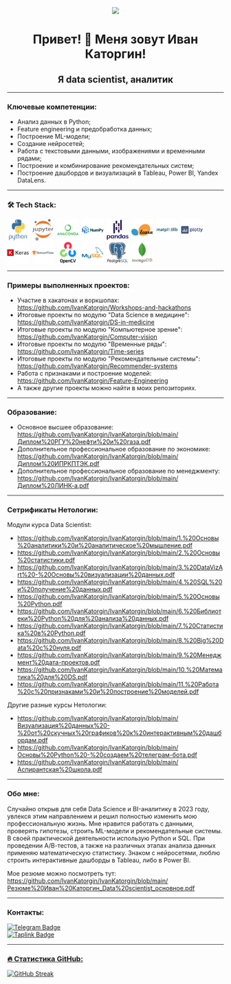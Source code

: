 <div id="header" align="center">
  <img src="https://media4.giphy.com/media/v1.Y2lkPTc5MGI3NjExd3FzdjltZ2V4ZjVmZTEycmpzcThicmQ1bGN5ZDl6N3Z1YnBodTU5dyZlcD12MV9pbnRlcm5hbF9naWZfYnlfaWQmY3Q9cw/S8TzUKzRPjepzJx37U/giphy.gif" width="200"/>

  # Привет! 👋 Меня зовут Иван Каторгин!
  ## Я data scientist, аналитик
</div>

---
### Ключевые компетенции:
- Анализ данных в Python;
- Feature engineering и предобработка данных;
-	Построение ML-модели;	
-	Создание нейросетей;
-	Работа с текстовыми данными, изображениями и временными рядами;
-	Построение и комбинирование рекомендательных систем;
-	Построение дашбордов и визуализаций в Tableau, Power BI, Yandex DataLens.

---
### :hammer_and_wrench: Tech Stack:
<div>
  <img src="https://github.com/devicons/devicon/blob/master/icons/python/python-original-wordmark.svg" title="Python" alt="Python" width="50" height="50"/>&nbsp;
  <img src="https://github.com/devicons/devicon/blob/master/icons/jupyter/jupyter-original-wordmark.svg" title="Jupyter" alt="Jupyter" width="50" height="50"/>&nbsp;
  <img src="https://github.com/devicons/devicon/blob/master/icons/anaconda/anaconda-original-wordmark.svg" title="Anaconda" alt="Anaconda" width="50" height="50"/>&nbsp;
  <img src="https://github.com/devicons/devicon/blob/master/icons/numpy/numpy-original-wordmark.svg" title="Numpy" alt="Numpy" width="50" height="50"/>&nbsp;
  <img src="https://github.com/devicons/devicon/blob/master/icons/pandas/pandas-original-wordmark.svg" title="Pandas" alt="Pandas" width="50" height="50"/>&nbsp;
  <img src="https://github.com/devicons/devicon/blob/master/icons/scikitlearn/scikitlearn-original.svg" title="Scikitlearn" alt="Scikitlearn" width="50" height="50"/>&nbsp;
  <img src="https://github.com/devicons/devicon/blob/master/icons/matplotlib/matplotlib-original-wordmark.svg" title="Matplotlib" alt="Matplotlib" width="50" height="50"/>&nbsp;
  <img src="https://github.com/devicons/devicon/blob/master/icons/plotly/plotly-original-wordmark.svg" title="Plotly" alt="Plotly" width="50" height="50"/>&nbsp;
  <img src="https://github.com/devicons/devicon/blob/master/icons/keras/keras-original-wordmark.svg" title="Keras" alt="Keras" width="50" height="50"/>&nbsp;
  <img src="https://github.com/devicons/devicon/blob/master/icons/tensorflow/tensorflow-original-wordmark.svg" title="Tensorflow" alt="Tensorflow" width="50" height="50"/>&nbsp;
  <img src="https://github.com/devicons/devicon/blob/master/icons/opencv/opencv-original-wordmark.svg"  title="OpenCV" alt="OpenCV" width="50" height="50"/>&nbsp;
  <img src="https://github.com/devicons/devicon/blob/master/icons/mysql/mysql-original-wordmark.svg" title="MySQL"  alt="MySQL" width="50" height="50"/>&nbsp;
  <img src="https://github.com/devicons/devicon/blob/master/icons/postgresql/postgresql-original-wordmark.svg" title="PostgreSQL" alt="PostgreSQL" width="50" height="50"/>&nbsp;
  <img src="https://github.com/devicons/devicon/blob/master/icons/mongodb/mongodb-original-wordmark.svg" title="Mongodb" alt="Mongodb" width="50" height="50"/>&nbsp;
</div>

---
### Примеры выполненных проектов:
- Участие в хакатонах и воркшопах: https://github.com/IvanKatorgin/Workshops-and-hackathons
- Итоговые проекты по модулю "Data Science в медицине": https://github.com/IvanKatorgin/DS-in-medicine
- Итоговые проекты по модулю "Компьютерное зрение": https://github.com/IvanKatorgin/Computer-vision
- Итоговые проекты по модулю "Временные ряды": https://github.com/IvanKatorgin/Time-series
- Итоговые проекты по модулю "Рекомендательные системы": https://github.com/IvanKatorgin/Recommender-systems
- Работа с признаками и построение моделей: https://github.com/IvanKatorgin/Feature-Engineering
- А также другие проекты можно найти в моих репозиториях.

---
### Образование:
- Основное высшее образование: https://github.com/IvanKatorgin/IvanKatorgin/blob/main/Диплом%20РГУ%20нефти%20и%20газа.pdf
- Дополнительное профессиональное образование по экономике: https://github.com/IvanKatorgin/IvanKatorgin/blob/main/Диплом%20ИПРКПТЭК.pdf
- Дополнительное профессиональное образование по менеджменту: https://github.com/IvanKatorgin/IvanKatorgin/blob/main/Диплом%20ЛИНК-а.pdf

---
### Сетрификаты Нетологии:

Модули курса Data Scientist:
- https://github.com/IvanKatorgin/IvanKatorgin/blob/main/1.%20Основы%20аналитики%20и%20аналитическое%20мышление.pdf
- https://github.com/IvanKatorgin/IvanKatorgin/blob/main/2.%20Основы%20статистики.pdf
- https://github.com/IvanKatorgin/IvanKatorgin/blob/main/3.%20DataVizArt%20-%20Основы%20визуализации%20данных.pdf
- https://github.com/IvanKatorgin/IvanKatorgin/blob/main/4.%20SQL%20и%20получение%20данных.pdf
- https://github.com/IvanKatorgin/IvanKatorgin/blob/main/5.%20Основы%20Python.pdf
- https://github.com/IvanKatorgin/IvanKatorgin/blob/main/6.%20Библиотеки%20Python%20для%20анализа%20данных.pdf
- https://github.com/IvanKatorgin/IvanKatorgin/blob/main/7.%20Статистика%20в%20Python.pdf
- https://github.com/IvanKatorgin/IvanKatorgin/blob/main/8.%20Big%20Data%20с%20нуля.pdf
- https://github.com/IvanKatorgin/IvanKatorgin/blob/main/9.%20Менеджмент%20дата-проектов.pdf
- https://github.com/IvanKatorgin/IvanKatorgin/blob/main/10.%20Математика%20для%20DS.pdf
- https://github.com/IvanKatorgin/IvanKatorgin/blob/main/11.%20Работа%20с%20признаками%20и%20построение%20моделей.pdf

Другие разные курсы Нетологии:
- https://github.com/IvanKatorgin/IvanKatorgin/blob/main/Визуализация%20данных%20-%20от%20скучных%20графиков%20к%20интерактивным%20дашбордам.pdf
- https://github.com/IvanKatorgin/IvanKatorgin/blob/main/Основы%20Python%20-%20создаем%20телеграм-бота.pdf
- https://github.com/IvanKatorgin/IvanKatorgin/blob/main/Аспирантская%20школа.pdf

---
### Обо мне:
Случайно открыв для себя Data Science и BI-аналитику в 2023 году, увлекся этим направлением и решил полностью изменить мою профессиональную жизнь.
Мне нравится работать с данными, проверять гипотезы, строить ML-модели и рекомендательные системы. В своей практической деятельности использую Python и SQL. При проведении А/В-тестов, а также на различных этапах анализа данных применяю математическую статистику. Знаком с нейросетями, люблю строить интерактивные дашборды в Tableau, либо в Power BI.

Мое резюме можно посмотреть тут: https://github.com/IvanKatorgin/IvanKatorgin/blob/main/Резюме%20Иван%20Каторгин_Data%20scientist_основное.pdf

---
### Контакты:
<div>
  <div>
    <a href="https://t.me/IvanKatorgin">
      <img src="https://img.shields.io/badge/Telegram-blue?style=for-the-badge&logo=Telegram&logoColor=white" width="200" height="50" alt="Telegram Badge"/>
  <div>

  <div>
    <a href="https://taplink.cc/ivankatorgin">
      <img src="https://img.shields.io/badge/Taplink-black?style=for-the-badge&logo=Taplink&logoColor=white" width="200" height="50" alt="Taplink Badge"/>
  <div>
<div>

---
### :fire: Статистика GitHub:
[![GitHub Streak](https://github-readme-streak-stats.herokuapp.com?user=IvanKatorgin&theme=github-dark&locale=ru&date_format=j%20M%5B%20Y%5D)](https://git.io/streak-stats)

